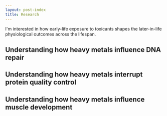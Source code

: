```yaml
---
layout: post-index
title: Research
---
```


I'm interested in how early-life exposure to toxicants shapes the later-in-life physiological outcomes across the lifespan. 

## Understanding how heavy metals influence DNA repair


## Understanding how heavy metals interrupt protein quality control


## Understanding how heavy metals influence muscle development


